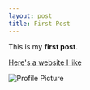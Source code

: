```yaml
---
layout: post
title: First Post
---
```


This is my **first post**.

[Here's a website I like](http://seriouseats.com)

![Profile Picture](https://deanna-stover.github.io/deanna-stover/images/Profile.jpg) 
 
